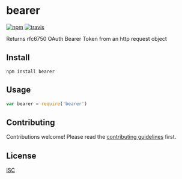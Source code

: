 # bearer

[![npm][npm-image]][npm-url]
[![travis][travis-image]][travis-url]

[npm-image]: https://img.shields.io/npm/v/bearer.svg?style=flat-square
[npm-url]: https://www.npmjs.com/package/bearer
[travis-image]: https://img.shields.io/travis/bcomnes/bearer.svg?style=flat-square
[travis-url]: https://travis-ci.org/bcomnes/bearer

Returns rfc6750 OAuth Bearer Token from an http request object

## Install

```
npm install bearer
```

## Usage

```js
var bearer = require('bearer')
```

## Contributing

Contributions welcome! Please read the [contributing guidelines](CONTRIBUTING.md) first.

## License

[ISC](LICENSE.md)
